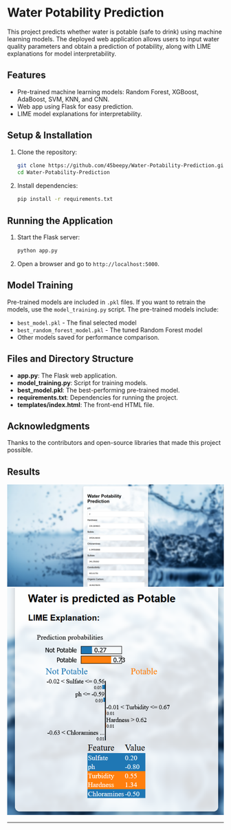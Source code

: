 # Water Potability Prediction

This project predicts whether water is potable (safe to drink) using machine learning models. The deployed web application allows users to input water quality parameters and obtain a prediction of potability, along with LIME explanations for model interpretability.

## Features
- Pre-trained machine learning models: Random Forest, XGBoost, AdaBoost, SVM, KNN, and CNN.
- Web app using Flask for easy prediction.
- LIME model explanations for interpretability.

## Setup & Installation

1. Clone the repository:
    ```bash
    git clone https://github.com/45beepy/Water-Potability-Prediction.git
    cd Water-Potability-Prediction
    ```

2. Install dependencies:
    ```bash
    pip install -r requirements.txt
    ```

## Running the Application

1. Start the Flask server:
    ```bash
    python app.py
    ```

2. Open a browser and go to `http://localhost:5000`.

## Model Training
Pre-trained models are included in `.pkl` files. If you want to retrain the models, use the `model_training.py` script. The pre-trained models include:

- `best_model.pkl` - The final selected model
- `best_random_forest_model.pkl` - The tuned Random Forest model
- Other models saved for performance comparison.

## Files and Directory Structure

- **app.py**: The Flask web application.
- **model_training.py**: Script for training models.
- **best_model.pkl**: The best-performing pre-trained model.
- **requirements.txt**: Dependencies for running the project.
- **templates/index.html**: The front-end HTML file.

## Acknowledgments
Thanks to the contributors and open-source libraries that made this project possible.

## Results
![Landing Site](wqt-home.png) ![Results](prediction.png)

---
